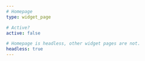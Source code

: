 ```yaml
---
# Homepage
type: widget_page

# Active?
active: false

# Homepage is headless, other widget pages are not.
headless: true
---
```

